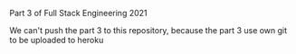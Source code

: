 Part 3 of Full Stack Engineering 2021

We can't push the part 3 to this repository, because the part 3 use own git to be uploaded to heroku
